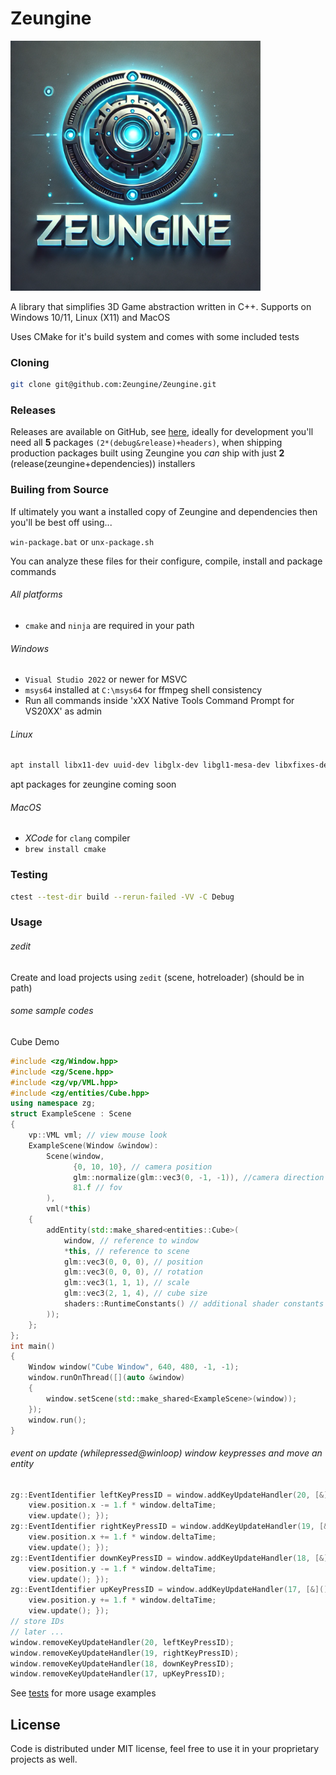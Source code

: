 # Zeungine

<img src="/images/zeungine-logo.png" alt="Zeungine Logo" width="400" height="400">

A library that simplifies 3D Game abstraction written in C++. Supports on Windows 10/11, Linux (X11) and MacOS

Uses CMake for it's build system and comes with some included tests

### Cloning

```bash
git clone git@github.com:Zeungine/Zeungine.git
```

### Releases

Releases are available on GitHub, see [here](https://github.com/Zeucor/Zeungine/releases), ideally for development you'll need all **5** packages `(2*(debug&release)+headers)`, when shipping production packages built using Zeungine you _can_ ship with just **2** (release(zeungine+dependencies)) installers

### Builing from Source

If ultimately you want a installed copy of Zeungine and dependencies then you'll be best off using...

`win-package.bat` or `unx-package.sh`

You can analyze these files for their configure, compile, install and package commands

###### All platforms

 - `cmake` and `ninja` are required in your path

###### Windows

 - `Visual Studio 2022` or newer for MSVC
 - `msys64` installed at `C:\msys64` for ffmpeg shell consistency
 - Run all commands inside 'xXX Native Tools Command Prompt for VS20XX' as admin

###### Linux

```bash
apt install libx11-dev uuid-dev libglx-dev libgl1-mesa-dev libxfixes-dev libxrandr-dev libxkbcommon-dev
```

apt packages for zeungine coming soon

###### MacOS

 - *XCode* for `clang` compiler
 - `brew install cmake`

### Testing

```bash
ctest --test-dir build --rerun-failed -VV -C Debug
```

### Usage

###### zedit

Create and load projects using `zedit` (scene, hotreloader) (should be in path)

###### some sample codes

Cube Demo
```cpp
#include <zg/Window.hpp>
#include <zg/Scene.hpp>
#include <zg/vp/VML.hpp>
#include <zg/entities/Cube.hpp>
using namespace zg;
struct ExampleScene : Scene
{
    vp::VML vml; // view mouse look
    ExampleScene(Window &window):
        Scene(window,
              {0, 10, 10}, // camera position
              glm::normalize(glm::vec3(0, -1, -1)), //camera direction
              81.f // fov
        ),
        vml(*this)
    {
        addEntity(std::make_shared<entities::Cube>(
            window, // reference to window
            *this, // reference to scene
            glm::vec3(0, 0, 0), // position
            glm::vec3(0, 0, 0), // rotation
            glm::vec3(1, 1, 1), // scale
            glm::vec3(2, 1, 4), // cube size
            shaders::RuntimeConstants() // additional shader constants
        ));
    };
};
int main()
{
    Window window("Cube Window", 640, 480, -1, -1);
    window.runOnThread([](auto &window)
    {
        window.setScene(std::make_shared<ExampleScene>(window));
    });
    window.run();
}
```

###### event on update (whilepressed@winloop) window keypresses and move an entity

```cpp
zg::EventIdentifier leftKeyPressID = window.addKeyUpdateHandler(20, [&]{
    view.position.x -= 1.f * window.deltaTime;
    view.update(); });
zg::EventIdentifier rightKeyPressID = window.addKeyUpdateHandler(19, [&]{
    view.position.x += 1.f * window.deltaTime;
    view.update(); });
zg::EventIdentifier downKeyPressID = window.addKeyUpdateHandler(18, [&](){
    view.position.y -= 1.f * window.deltaTime;
    view.update(); });
zg::EventIdentifier upKeyPressID = window.addKeyUpdateHandler(17, [&](){
    view.position.y += 1.f * window.deltaTime;
    view.update(); });
// store IDs
// later ...
window.removeKeyUpdateHandler(20, leftKeyPressID);
window.removeKeyUpdateHandler(19, rightKeyPressID);
window.removeKeyUpdateHandler(18, downKeyPressID);
window.removeKeyUpdateHandler(17, upKeyPressID);
```

See [tests](/tests) for more usage examples

## License

Code is distributed under MIT license, feel free to use it in your proprietary projects as well.
